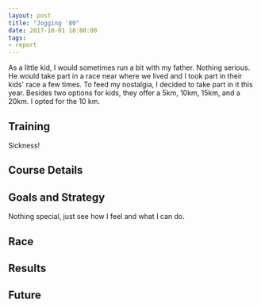 ```yaml
---
layout: post
title: "Jogging '80"
date: 2017-10-01 18:00:00
tags:
- report
---
```


As a little kid, I would sometimes run a bit with my father. Nothing serious.
He would take part in a race near where we lived and I took part in their kids'
race a few times. To feed my nostalgia, I decided to take part in it this year.
Besides two options for kids, they offer a 5km, 10km, 15km, and a 20km. I opted
for the 10 km.

## Training

Sickness!

## Course Details


## Goals and Strategy

Nothing special, just see how I feel and what I can do.

## Race


## Results


## Future


[strava]: https://www.strava.com/activities/1154299196
[results]: http://jette.irisnet.be/nl/vrije-tijd/sport/resultaten-jogging-2017
